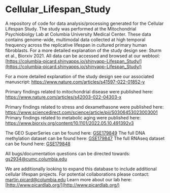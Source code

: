 # Cellular_Lifespan_Study
A repository of code for data analysis/processing generated for the Cellular Lifespan Study. The study was performed at the Mitochondrial Psychiobiolgy Lab at Columbia University Medical Center. These data contains genome-wide, multimodal data collected at high temporal frequency across the replicative lifespan in cultured primary human fibroblasts. For a more detailed explanation of the study design see: Sturm et al., Biorxiv 2021. All data can be accessed and browsed at our webtool: [https://columbia-picard.shinyapps.io/shinyapp-Lifespan_Study/](https://columbia-picard.shinyapps.io/shinyapp-Lifespan_Study/)

For a more detailed explanation of the study design see our associated manuscript: https://www.nature.com/articles/s41597-022-01852-y

Primary findings related to mitochondrial disease were published here: https://www.nature.com/articles/s42003-022-04303-x

Primary findings related to stress and dexamethasone were published here: https://www.sciencedirect.com/science/article/pii/S0306453023003001
Primary findings related to metabolic aging were published here: https://www.biorxiv.org/content/10.1101/2022.05.10.491392v3


The GEO SuperSeries can be found here: [GSE179849](https://www.ncbi.nlm.nih.gov/geo/query/acc.cgi?acc=GSE179849)
The full DNA methylation dataset can be found here: [GSE179847](https://www.ncbi.nlm.nih.gov/geo/query/acc.cgi?acc=GSE179847)
The full RNAseq dataset can be found here: [GSE179848](https://www.ncbi.nlm.nih.gov/geo/query/acc.cgi?acc=GSE179848)

All bugs/documentation questions can be directed towards: gs2934@cumc.columbia.edu

We are additionally looking to expand this database to include additional cellular lifespan projects.
For potential collaborations please contact: martin.picard@columbia.edu
Learn more about our lab here: [http://www.picardlab.org/](http://www.picardlab.org/)

